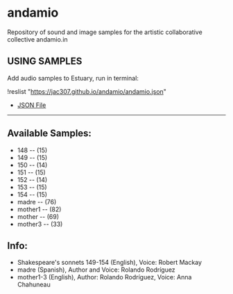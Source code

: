 # andamio
Repository of sound and image samples for the artistic collaborative collective andamio.in

## USING SAMPLES

Add audio samples to Estuary, run in terminal:

!reslist "https://jac307.github.io/andamio/andamio.json"

+ [JSON File](andamio.json)

-------------------------------------------------------------------------------

## Available Samples:
+ 148 -- (15)
+ 149 -- (15)
+ 150 -- (14)  
+ 151 -- (15)  
+ 152 -- (14)  
+ 153 -- (15)  
+ 154 -- (15)  
+ madre -- (76)  
+ mother1 -- (82)  
+ mother -- (69)  
+ mother3 -- (33)  

## Info:

+ Shakespeare's sonnets 149-154 (English), Voice: Robert Mackay  
+ madre (Spanish), Author and Voice: Rolando Rodríguez
+ mother1-3 (English), Author: Rolando Rodríguez, Voice: Anna Chahuneau  


